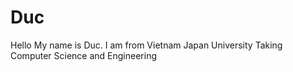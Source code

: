 # Duc
Hello My name is Duc. I am from Vietnam Japan University Taking Computer Science and Engineering
